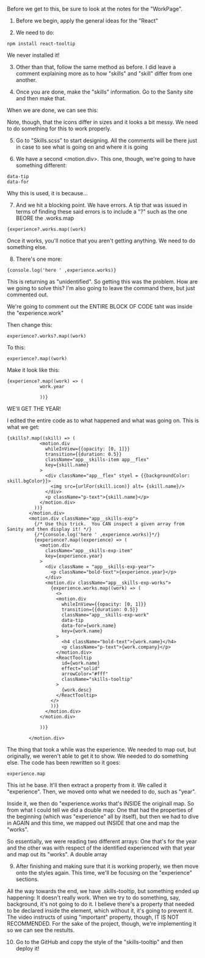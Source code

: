 Before we get to this, be sure to look at the notes for the "WorkPage".

1.  Before we begin, apply the general ideas for the "React"

2.  We need to do:
```
npm install react-tooltip
```

We never installed it!

3.  Other than that, follow the same method as before.  I did leave a comment explaining more as to how "skills" and "skill" differ from one another.

4.  Once you are done, make the "skills" information.  Go to the Sanity site and then make that.

When we are done, we can see this:

Note, though, that the icons differ in sizes and it looks a bit messy.  We need to do something for this to work properly.

5.  Go to "Skills.scss" to start designing.  All the comments will be there just in case to see what is going on and where it is going

6.  We have a second <motion.div>.  This one, though, we're going to have something different:
```
data-tip
data-for
```
Why this is used, it is because...

7.  And we hit a blocking point.  We have errors.  A tip that was issued in terms of finding these said errors is to include a "?" such as the one BEORE the .works.map
```
{experience?.works.map((work)
```

Once it works, you'll notice that you aren't getting anything.  We need to do something else.

8.  There's one more:

```
{console.log('here ' ,experience.works)}
```

This is returning as "unidentified".  So getting this was the problem.  How are we going to solve this?
 I'm also going to leave the command there, but just commented out.

 We're going to comment out the ENTIRE BLOCK OF CODE taht was inside the "experience.work"

 Then change this:
 ```
 experience?.works?.map((work)
 ```

 To this:
```
experience?.map((work)
```

Make it look like this:
```
{experience?.map((work) => (
            work.year

            ))}
```

WE'll GET THE YEAR!

I edited the entire code as to what happened and what was going on.  This is what we get:

```
{skills?.map((skill) => (
            <motion.div
              whileInView={{opacity: [0, 1]}}
              transition={{duration: 0.5}}
              className="app__skills-item app__flex"
              key={skill.name}
            >
              <div className="app__flex" styel = {{backgroundColor: skill.bgColor}}>
                <img src={urlFor(skill.icon)} alt= {skill.name}/>
              </div>
              <p className="p-text">{skill.name}</p>
            </motion.div>
          ))}
        </motion.div>
        <motion.div className="app__skills-exp">
          {/* Use this trick.  You CAN inspect a given array from Sanity and then display it! */}
          {/*{console.log('here ' ,experience.works)}*/}
          {experience?.map((experience) => (
            <motion.div
              className="app__skills-exp-item"
              key={experience.year}
            >
              <div className = "app__skills-exp-year">
                <p className="bold-text">{experience.year}</p>
              </div>
              <motion.div className="app__skills-exp-works">
                {experience.works.map((work) => (
                  <>
                  <motion.div
                    whileInView={{opacity: [0, 1]}}
                    transition={{duration: 0.5}}
                    className="app__skills-exp-work"
                    data-tip
                    data-for={work.name}
                    key={work.name}
                  >
                    <h4 className="bold-text">{work.name}</h4>
                    <p className="p-text">{work.company}</p>
                  </motion.div>
                  <ReactTooltip
                    id={work.name}
                    effect="solid"
                    arrowColor="#fff"
                    className="skills-tooltip"
                  >
                    {work.desc}
                  </ReactTooltip>
                </>
                ))}
              </motion.div>
            </motion.div>

            ))}
          
        </motion.div>
```

The thing that took a while was the experience.  We needed to map out, but originally, we weren't able to get it to show.  We needed to do something else.  The code has been rewritten so it goes:
```
experience.map
```
This ist he base.  It'll then extract a property from it.  We called it "experience".  Then, we moved onto what we needed to do, such as "year".

Inside it, we then do "experience.works that's INSIDE the originall map.  So from what I could tell we did a double map:  One that had the properties of the beginning (which was "experience" all by itself), but then we had to dive in AGAIN and this time, we mapped out INSIDE that one and map the "works".

So essentially, we were reading two different arrays:  One that's for the year and the other was with respect of the identified experienced with that year and map out its "works".  A double array

9.  After finishing and making sure that it is working properly, we then move onto the styles again.  This time, we'll be focusing on the "experience" sections.

All the way towards the end, we have .skills-tooltip, but something ended up happening:  It doesn't really work.  When we try to do something, say, background, it's not going to do it.  I believe there's a property that needed to be declared inside the element, which without it, it's going to prevent it.  The video instructs of using "important" property, though, IT IS NOT RECOMMENDED.  For the sake of the project, though, we're implementing it so we can see the restults.


10. Go to the GitHub and copy the style of the "skills-tooltip" and then deploy it!